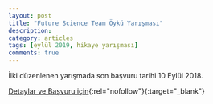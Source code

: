 ```yaml
---
layout: post
title: "Future Science Team Öykü Yarışması"
description: 
category: articles
tags: [eylül 2019, hikaye yarışması]
comments: true
---
```


İlki düzenlenen yarışmada son başvuru tarihi 10 Eylül 2018.

[Detaylar ve Başvuru için](http://futurescienceteam.org/1-future-science-team-bilim-kurgu-oyku-yarismasi/?utm_source=edebiyatyarismalari.com&utm_medium=affiliate){:rel="nofollow"}{:target="_blank"}